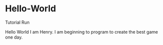 # Hello-World
Tutorial Run

Hello World
I am Henry.
I am  beginning to program to create the best game one day.
